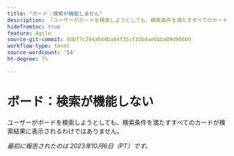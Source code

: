 ```yaml
---
title: "ボード：検索が機能しません"
description: 「ユーザーがボードを検索しようとしても、検索条件を満たすすべてのカードが検索結果に表示されるわけではありません。」
hidefromtoc: true
feature: Agile
source-git-commit: ddbf7c294a044ba84f35cf32bdae6bba09d96600
workflow-type: tm+mt
source-wordcount: '54'
ht-degree: 7%

---
```



# ボード：検索が機能しない

ユーザーがボードを検索しようとしても、検索条件を満たすすべてのカードが検索結果に表示されるわけではありません。

_最初に報告されたのは 2023年10月6日（PT）です。_
